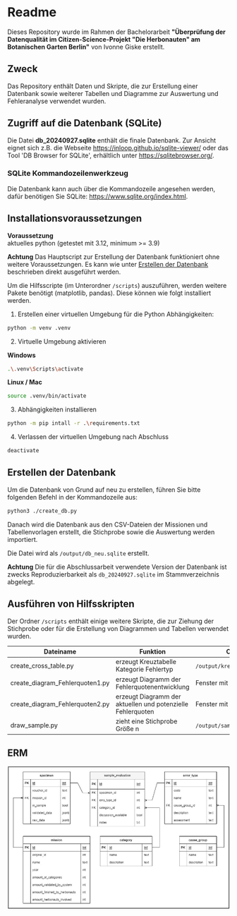 # Readme

Dieses Repository wurde im Rahmen der Bachelorarbeit **"Überprüfung der Datenqualität im Citizen-Science-Projekt "Die Herbonauten" am Botanischen Garten Berlin"** von Ivonne Giske erstellt.

## Zweck

Das Repository enthält Daten und Skripte, die zur Erstellung einer Datenbank sowie weiterer Tabellen und Diagramme zur Auswertung und Fehleranalyse verwendet wurden.

## Zugriff auf die Datenbank (SQLite)

Die Datei **db_20240927.sqlite** enthält die finale Datenbank. Zur Ansicht eignet sich z.B. die Webseite https://inloop.github.io/sqlite-viewer/ oder das Tool 'DB Browser for SQLite', erhältlich unter https://sqlitebrowser.org/.

### SQLite Kommandozeilenwerkzeug

Die Datenbank kann auch über die Kommandozeile angesehen werden, dafür benötigen Sie SQLite: https://www.sqlite.org/index.html.

## Installationsvoraussetzungen

**Voraussetzung**\
aktuelles python (getestet mit 3.12, minimum >= 3.9)

**Achtung** Das Hauptscript zur Erstellung der Datenbank funktioniert ohne weitere Voraussetzungen. Es kann wie unter [Erstellen der Datenbank](#erstellen-der-datenbank) beschrieben direkt ausgeführt werden.

Um die Hilfsscripte (im Unterordner `/scripts`) auszuführen, werden weitere Pakete benötigt (matplotlib, pandas). Diese können wie folgt installiert werden.

1. Erstellen einer virtuellen Umgebung für die Python Abhängigkeiten:

```sh
python -m venv .venv
```

2. Virtuelle Umgebung aktivieren

**Windows**

```sh
.\.venv\Scripts\activate
```

**Linux / Mac**

```sh
source .venv/bin/activate
```

3. Abhängigkeiten installieren

```sh
python -m pip intall -r .\requirements.txt
```

4. Verlassen der virtuellen Umgebung nach Abschluss

```sh
deactivate
```

## Erstellen der Datenbank

Um die Datenbank von Grund auf neu zu erstellen, führen Sie bitte folgenden Befehl in der Kommandozeile aus:

```sh
python3 ./create_db.py
```

Danach wird die Datenbank aus den CSV-Dateien der Missionen und Tabellenvorlagen erstellt, die Stichprobe sowie die Auswertung werden importiert.

Die Datei wird als `/output/db_neu.sqlite` erstellt.

**Achtung** Die für die Abschlussarbeit verwendete Version der Datenbank ist zwecks Reproduzierbarkeit als `db_20240927.sqlite` im Stammverzeichnis abgelegt.

## Ausführen von Hilfsskripten

Der Ordner `/scripts` enthält einige weitere Skripte, die zur Ziehung der Stichprobe oder für die Erstellung von Diagrammen und Tabellen verwendet wurden.

| Dateiname                       | Funktion                                                    | Output                       |
| ------------------------------- | ----------------------------------------------------------- | ---------------------------- |
| create_cross_table.py           | erzeugt Kreuztabelle Kategorie Fehlertyp                    | `/output/kreuztabelle.csv`   |
| create_diagram_Fehlerquoten1.py | erzeugt Diagramm der Fehlerquotenentwicklung                | Fenster mit Diagramm         |
| create_diagram_Fehlerquoten2.py | erzeugt Diagramm der aktuellen und potenzielle Fehlerquoten | Fenster mit Diagramm         |
| draw_sample.py                  | zieht eine Stichprobe Größe n                               | `/output/sample_example.csv` |

## ERM

![ERM](./images/ERM_Herbonauten_DB.jpg)
